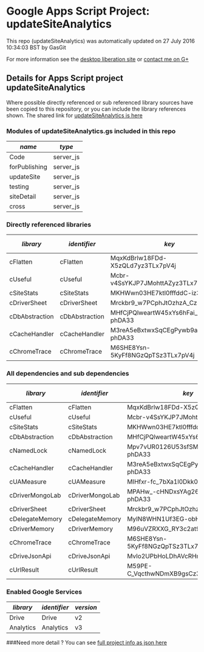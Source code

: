 # Google Apps Script Project: updateSiteAnalytics
This repo (updateSiteAnalytics) was automatically updated on 27 July 2016 10:34:03 BST by GasGit

For more information see the [desktop liberation site](http://ramblings.mcpher.com/Home/excelquirks/drivesdk/gettinggithubready "desktop liberation") or [contact me on G+](https://plus.google.com/+BruceMcpherson "Bruce McPherson - GDE")
## Details for Apps Script project updateSiteAnalytics
Where possible directly referenced or sub referenced library sources have been copied to this repository, or you can include the library references shown. 
The shared link for [updateSiteAnalytics is here](https://script.google.com/d/1jSEIgRnkSVWYnqffKn7aJAPUaymGjByfjif4kxbGsgocjZsg_aLTl7sy/edit?usp=sharing "open in the GAS IDE")

### Modules of updateSiteAnalytics.gs included in this repo
*name*|*type*
--- | --- 
Code| server_js
forPublishing| server_js
updateSite| server_js
testing| server_js
siteDetail| server_js
cross| server_js
### Directly referenced libraries
*library*|*identifier*|*key*|*version*|*dev mode*|*source*|
--- | --- | --- | --- | --- | --- 
cFlatten| cFlatten|MqxKdBrlw18FDd-X5zQLd7yz3TLx7pV4j|8|no|[here](libraries/cFlatten "library source")
cUseful| cUseful|Mcbr-v4SsYKJP7JMohttAZyz3TLx7pV4j|37|no|[here](libraries/cUseful "library source")
cSiteStats| cSiteStats|MKHWwn03HE7ktl0fffddC-iz3TLx7pV4j|8|no|[here](libraries/cSiteStats "library source")
cDriverSheet| cDriverSheet|Mrckbr9_w7PCphJtOzhzA_Cz3TLx7pV4j|11|no|[here](libraries/cDriverSheet "library source")
cDbAbstraction| cDbAbstraction|MHfCjPQlweartW45xYs6hFai_d-phDA33|39|no|[here](libraries/cDbAbstraction "library source")
cCacheHandler| cCacheHandler|M3reA5eBxtwxSqCEgPywb9ai_d-phDA33|16|no|[here](libraries/cCacheHandler "library source")
cChromeTrace| cChromeTrace|M6SHE8Ysn-5KyFf8NGzQpTSz3TLx7pV4j|6|no|[here](libraries/cChromeTrace "library source")
### All dependencies and sub dependencies
*library*|*identifier*|*key*|*version*|*dev mode*|*source*|
--- | --- | --- | --- | --- | --- 
cFlatten| cFlatten|MqxKdBrlw18FDd-X5zQLd7yz3TLx7pV4j|8|no|[here](libraries/cFlatten "library source")
cUseful| cUseful|Mcbr-v4SsYKJP7JMohttAZyz3TLx7pV4j|37|no|[here](libraries/cUseful "library source")
cSiteStats| cSiteStats|MKHWwn03HE7ktl0fffddC-iz3TLx7pV4j|8|no|[here](libraries/cSiteStats "library source")
cDbAbstraction| cDbAbstraction|MHfCjPQlweartW45xYs6hFai_d-phDA33|37|no|[here](libraries/cDbAbstraction "library source")
cNamedLock| cNamedLock|Mpv7vUR0126U53sfSMXsAPai_d-phDA33|15|no|[here](libraries/cNamedLock "library source")
cCacheHandler| cCacheHandler|M3reA5eBxtwxSqCEgPywb9ai_d-phDA33|15|no|[here](libraries/cCacheHandler "library source")
cUAMeasure| cUAMeasure|MIHfxr-fc_7bXa1l0Dkk0oqi_d-phDA33|6|no|[here](libraries/cUAMeasure "library source")
cDriverMongoLab| cDriverMongoLab|MPAHw_-cHNDxsYAg263J7Fai_d-phDA33|6|no|[here](libraries/cDriverMongoLab "library source")
cDriverSheet| cDriverSheet|Mrckbr9_w7PCphJtOzhzA_Cz3TLx7pV4j|11|no|[here](libraries/cDriverSheet "library source")
cDelegateMemory| cDelegateMemory|MyIN8WHN1Uf3EG-obHsjrAyz3TLx7pV4j|10|no|[here](libraries/cDelegateMemory "library source")
cDriverMemory| cDriverMemory|M96uVZRXXG_RY3c2at9V6tSz3TLx7pV4j|11|no|[here](libraries/cDriverMemory "library source")
cChromeTrace| cChromeTrace|M6SHE8Ysn-5KyFf8NGzQpTSz3TLx7pV4j|6|no|[here](libraries/cChromeTrace "library source")
cDriveJsonApi| cDriveJsonApi|MvIo2UPbHoLDhAVcRHrI-VSz3TLx7pV4j|8|no|[here](libraries/cDriveJsonApi "library source")
cUrlResult| cUrlResult|M59PE-C_VqcthwNDmXB9gsCz3TLx7pV4j|16|no|[here](libraries/cUrlResult "library source")
### Enabled Google Services
*library*|*identifier*|*version*
--- | --- | --- 
Drive| Drive|v2
Analytics| Analytics|v3
###Need more detail ?
You can see [full project info as json here](info.json)
